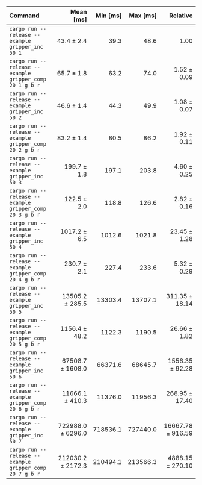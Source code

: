 | Command | Mean [ms] | Min [ms] | Max [ms] | Relative |
|:---|---:|---:|---:|---:|
| `cargo run --release --example gripper_inc 50 1` | 43.4 ± 2.4 | 39.3 | 48.6 | 1.00 |
| `cargo run --release --example gripper_comp 20 1 g b r` | 65.7 ± 1.8 | 63.2 | 74.0 | 1.52 ± 0.09 |
| `cargo run --release --example gripper_inc 50 2` | 46.6 ± 1.4 | 44.3 | 49.9 | 1.08 ± 0.07 |
| `cargo run --release --example gripper_comp 20 2 g b r` | 83.2 ± 1.4 | 80.5 | 86.2 | 1.92 ± 0.11 |
| `cargo run --release --example gripper_inc 50 3` | 199.7 ± 1.8 | 197.1 | 203.8 | 4.60 ± 0.25 |
| `cargo run --release --example gripper_comp 20 3 g b r` | 122.5 ± 2.0 | 118.8 | 126.6 | 2.82 ± 0.16 |
| `cargo run --release --example gripper_inc 50 4` | 1017.2 ± 6.5 | 1012.6 | 1021.8 | 23.45 ± 1.28 |
| `cargo run --release --example gripper_comp 20 4 g b r` | 230.7 ± 2.1 | 227.4 | 233.6 | 5.32 ± 0.29 |
| `cargo run --release --example gripper_inc 50 5` | 13505.2 ± 285.5 | 13303.4 | 13707.1 | 311.35 ± 18.14 |
| `cargo run --release --example gripper_comp 20 5 g b r` | 1156.4 ± 48.2 | 1122.3 | 1190.5 | 26.66 ± 1.82 |
| `cargo run --release --example gripper_inc 50 6` | 67508.7 ± 1608.0 | 66371.6 | 68645.7 | 1556.35 ± 92.28 |
| `cargo run --release --example gripper_comp 20 6 g b r` | 11666.1 ± 410.3 | 11376.0 | 11956.3 | 268.95 ± 17.40 |
| `cargo run --release --example gripper_inc 50 7` | 722988.0 ± 6296.0 | 718536.1 | 727440.0 | 16667.78 ± 916.59 |
| `cargo run --release --example gripper_comp 20 7 g b r` | 212030.2 ± 2172.3 | 210494.1 | 213566.3 | 4888.15 ± 270.10 |
